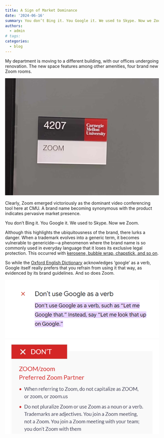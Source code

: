 ```yaml
---
title: A Sign of Market Dominance
date: '2024-06-16'
summary: You don’t Bing it. You Google it. We used to Skype. Now we Zoom.
authors:
  - admin
# tags:
categories:
  - blog
---
```


My department is moving to a different building, with our offices undergoing renovation. The new space features among other amenities, four brand new Zoom rooms. 

<div style="text-align: center;">
    <img src="zoom-room.jpg" alt="Zoom rooms" style="width: 600px;"/>
</div>

Clearly, Zoom emerged victoriously as the dominant video conferencing tool here at CMU. A brand name becoming synonymous with the product indicates pervasive market presence.

You don’t Bing it. You Google it.
We used to Skype. Now we Zoom. 

Although this highlights the ubiquitousness of the brand, there lurks a danger. When a trademark evolves into a generic term, it becomes vulnerable to genericide—a phenomenon where the brand name is so commonly used in everyday language that it loses its exclusive legal protection. This occurred with [kerosene, bubble wrap, chapstick, and so on](https://en.wikipedia.org/wiki/List_of_generic_and_genericized_trademarks).

So while the [Oxford English Dictionary](https://www.oed.com/dictionary/google_v2) acknowledges ‘google’ as a verb, Google itself really prefers that you refrain from using it that way, as evidenced by its brand guidelines. And so does Zoom.

<div style="text-align: center;">
    <a href="https://about.google/brand-resource-center/guidance/media/" target="_blank">
    <img src="google.png" alt="Google brand guidelines" style="width: 600px;"/>
</div>


<div style="text-align: center;">
    <a href="https://issuu.com/aimeddesigns/docs/zoom-2022" target="_blank">
    <img src="zoom.png" alt="Zoom brand guidelines" style="width: 600px;"/>
</div>
